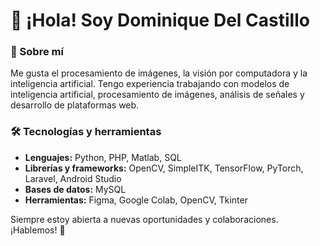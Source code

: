 # 👋 ¡Hola! Soy Dominique Del Castillo

### 🚀 Sobre mí
Me gusta el procesamiento de imágenes, la visión por computadora y la inteligencia artificial. Tengo experiencia trabajando con modelos de inteligencia artificial, procesamiento de imágenes, análisis de señales y desarrollo de plataformas web.

### 🛠 Tecnologías y herramientas
- **Lenguajes:** Python, PHP,  Matlab, SQL  
- **Librerías y frameworks:** OpenCV, SimpleITK, TensorFlow, PyTorch, Laravel, Android Studio  
- **Bases de datos:** MySQL  
- **Herramientas:** Figma, Google Colab, OpenCV, Tkinter  

Siempre estoy abierta a nuevas oportunidades y colaboraciones. ¡Hablemos! 🚀
